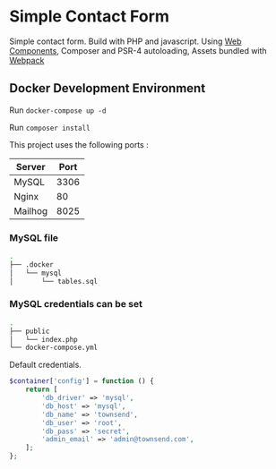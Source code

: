 # Simple Contact Form

Simple contact form. Build with PHP and javascript. Using [Web Components](https://developer.mozilla.org/en-US/docs/Web/Web_Components), Composer and PSR-4 autoloading, Assets bundled with [Webpack](https://webpack.js.org/)


## Docker Development Environment

Run `docker-compose up -d`

Run `composer install`


This project uses the following ports :

| Server     | Port |
|------------|------|
| MySQL      | 3306 |
| Nginx      | 80   |
| Mailhog    | 8025 |


### MySQL file

```sh
.
├── .docker
│   └── mysql
│       └── tables.sql
```


### MySQL credentials can be set



```sh
.
├── public
│   └── index.php
└── docker-compose.yml
```

Default credentials.

```php
$container['config'] = function () {
    return [
        'db_driver' => 'mysql',
        'db_host' => 'mysql',
        'db_name' => 'townsend',
        'db_user' => 'root',
        'db_pass' => 'secret',
        'admin_email' => 'admin@townsend.com',
    ];
};
```
